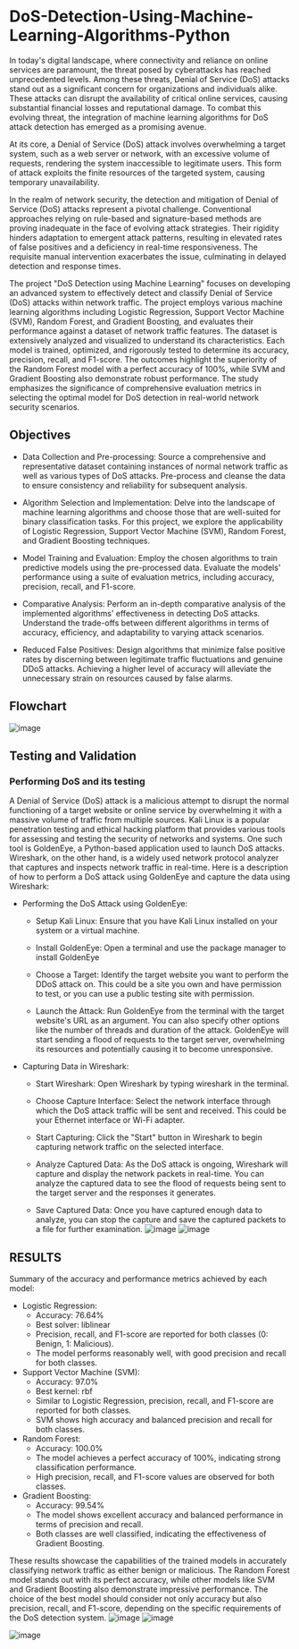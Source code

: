 # DoS-Detection-Using-Machine-Learning-Algorithms-Python

In today's digital landscape, where connectivity and reliance on online services are paramount, the threat posed by cyberattacks has reached unprecedented levels. Among these threats, Denial of Service (DoS) attacks stand out as a significant concern for organizations and individuals alike. These attacks can disrupt the availability of critical online services, causing substantial financial losses and reputational damage. To combat this evolving threat, the integration of machine learning algorithms for DoS attack detection has emerged as a promising avenue.

At its core, a Denial of Service (DoS) attack involves overwhelming a target system, such as a web server or network, with an excessive volume of requests, rendering the system inaccessible to legitimate users. This form of attack exploits the finite resources of the targeted system, causing temporary unavailability.

In the realm of network security, the detection and mitigation of Denial of Service (DoS) attacks represent a pivotal challenge. Conventional approaches relying on rule-based and signature-based methods are proving inadequate in the face of evolving attack strategies. Their rigidity hinders adaptation to emergent attack patterns, resulting in elevated rates of false positives and a deficiency in real-time responsiveness. The requisite manual intervention exacerbates the issue, culminating in delayed detection and response times.

The project "DoS Detection using Machine Learning" focuses on developing an advanced system to effectively detect and classify Denial of Service (DoS) attacks within network traffic. The project employs various machine learning algorithms including Logistic Regression, Support Vector Machine (SVM), Random Forest, and Gradient Boosting, and evaluates their performance against a dataset of network traffic features. The dataset is extensively analyzed and visualized to understand its characteristics. Each model is trained, optimized, and rigorously tested to determine its accuracy, precision, recall, and F1-score. The outcomes highlight the superiority of the Random Forest model with a perfect accuracy of 100%, while SVM and Gradient Boosting also demonstrate robust performance. The study emphasizes the significance of comprehensive evaluation metrics in selecting the optimal model for DoS detection in real-world network security scenarios.

## Objectives 
- Data Collection and Pre-processing: Source a comprehensive and representative dataset containing instances of normal network traffic as well as various types of DoS attacks. Pre-process and cleanse the data to ensure consistency and reliability for subsequent analysis.

- Algorithm Selection and Implementation: Delve into the landscape of machine learning algorithms and choose those that are well-suited for binary classification tasks. For this project, we explore the applicability of Logistic Regression, Support Vector Machine (SVM), Random Forest, and Gradient Boosting techniques.


- Model Training and Evaluation: Employ the chosen algorithms to train predictive models using the pre-processed data. Evaluate the models' performance using a suite of evaluation metrics, including accuracy, precision, recall, and F1-score.

- Comparative Analysis: Perform an in-depth comparative analysis of the implemented algorithms' effectiveness in detecting DoS attacks. Understand the trade-offs between different algorithms in terms of accuracy, efficiency, and adaptability to varying attack scenarios.


- Reduced False Positives: Design algorithms that minimize false positive rates by discerning between legitimate traffic fluctuations and genuine DDoS attacks. Achieving a higher level of accuracy will alleviate the unnecessary strain on resources caused by false alarms.

## Flowchart
![image](https://github.com/Abhirambs-08/DDos-Detection-Using-Machine-Learning-Algorithms-Python/assets/119886477/86b78255-13bd-48b8-bc52-c61976eb8876)


## Testing and Validation
### Performing DoS and its testing
A Denial of Service (DoS) attack is a malicious attempt to disrupt the normal functioning of a target website or online service by overwhelming it with a massive volume of traffic from multiple sources. Kali Linux is a popular penetration testing and ethical hacking platform that provides various tools for assessing and testing the security of networks and systems. One such tool is GoldenEye, a Python-based application used to launch DoS attacks. Wireshark, on the other hand, is a widely used network protocol analyzer that captures and inspects network traffic in real-time. Here is a description of how to perform a DoS attack using GoldenEye and capture the data using Wireshark:

- Performing the DoS Attack using GoldenEye:

  - Setup Kali Linux: Ensure that you have Kali Linux installed on your system or a virtual machine.

  - Install GoldenEye: Open a terminal and use the package manager to install GoldenEye

  - Choose a Target: Identify the target website you want to perform the DDoS attack on. This could be a site you own and have permission to test, or you can use a public testing site with permission.

  - Launch the Attack: Run GoldenEye from the terminal with the target website's URL as an argument. You can also specify other options like the number of threads and duration of the attack. GoldenEye will start sending a flood of requests to the target server, overwhelming its resources and potentially causing it to become unresponsive.

- Capturing Data in Wireshark:
  
  - Start Wireshark: Open Wireshark by typing wireshark in the terminal.

  - Choose Capture Interface: Select the network interface through which the DoS attack traffic will be sent and received. This could be your Ethernet interface or Wi-Fi adapter.

  - Start Capturing: Click the "Start" button in Wireshark to begin capturing network traffic on the selected interface.

  - Analyze Captured Data: As the DoS attack is ongoing, Wireshark will capture and display the network packets in real-time. You can analyze the captured data to see the flood of requests being sent to the target server and the responses it generates.

  - Save Captured Data: Once you have captured enough data to analyze, you can stop the capture and save the captured packets to a file for further examination.
![image](https://github.com/Abhirambs-08/DDos-Detection-Using-Machine-Learning-Algorithms-Python/assets/119886477/1a475cf7-734e-43d7-85c8-085b60b7e015)
![image](https://github.com/Abhirambs-08/DDos-Detection-Using-Machine-Learning-Algorithms-Python/assets/119886477/9102474d-4033-4bfd-b06c-0dae7250d014)

## RESULTS
Summary of the accuracy and performance metrics achieved by each model:

- Logistic Regression:
  - Accuracy: 76.64%
  - Best solver: liblinear
  -	Precision, recall, and F1-score are reported for both classes (0: Benign, 1: Malicious).
  - The model performs reasonably well, with good precision and recall for both classes.
- Support Vector Machine (SVM):
  - Accuracy: 97.0%
  - Best kernel: rbf
  - Similar to Logistic Regression, precision, recall, and F1-score are reported for both classes.
  - SVM shows high accuracy and balanced precision and recall for both classes.
- Random Forest:
  - Accuracy: 100.0%
  - The model achieves a perfect accuracy of 100%, indicating strong classification performance.
  - High precision, recall, and F1-score values are observed for both classes.
- Gradient Boosting:
  - Accuracy: 99.54%
  - The model shows excellent accuracy and balanced performance in terms of precision and recall. 
  - Both classes are well classified, indicating the effectiveness of Gradient Boosting.
    
These results showcase the capabilities of the trained models in accurately classifying network traffic as either benign or malicious. The Random Forest model stands out with its perfect accuracy, while other models like SVM and Gradient Boosting also demonstrate impressive performance. The choice of the best model should consider not only accuracy but also precision, recall, and F1-score, depending on the specific requirements of the DoS detection system.
![image](https://github.com/Abhirambs-08/DDos-Detection-Using-Machine-Learning-Algorithms-Python/assets/119886477/fcd8c03b-e7fb-4970-85ee-2ae1525beba3)
![image](https://github.com/Abhirambs-08/DDos-Detection-Using-Machine-Learning-Algorithms-Python/assets/119886477/77b80dd9-8683-47f9-9984-7b00e1384606)


![image](https://github.com/Abhirambs-08/DDos-Detection-Using-Machine-Learning-Algorithms-Python/assets/119886477/b21b6e4c-43f5-47e5-940b-3302974e1a6a)

